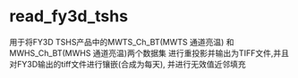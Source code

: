 # read_fy3d_tshs
用于将FY3D TSHS产品中的MWTS_Ch_BT(MWTS 通道亮温) 和MWHS_Ch_BT(MWHS 通道亮温)两个数据集 进行重投影并输出为TIFF文件,并且对FY3D输出的tiff文件进行镶嵌(合成为每天), 并进行无效值近邻填充

